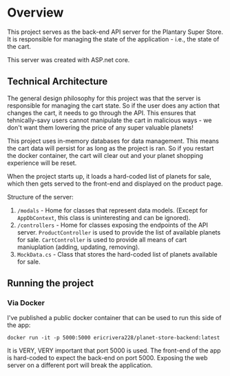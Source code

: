 # Overview

This project serves as the back-end API server for the Plantary Super Store. It is responsible for managing the state of the application - i.e., the state of the cart. 

This server was created with ASP.net core. 

## Technical Architecture 

The general design philosophy for this project was that the server is responsible for managing the cart state. So if the user does any action that changes the cart, it needs to go through the API. This ensures that tehnically-savy users cannot manipulate the cart in malicious ways - we don't want them lowering the price of any super valuable planets!

This project uses in-memory databases for data management. This means the cart data will persist for as long as the project is ran. So if you restart the docker container, the cart will clear out and your planet shopping experience will be reset. 

When the project starts up, it loads a hard-coded list of planets for sale, which then gets served to the front-end and displayed on the product page.

Structure of the server:
1. `/modals` - Home for classes that represent data models. (Except for `AppDbContext`, this class is uninteresting and can be ignored). 
2. `/controllers` - Home for classes exposing the endpoints of the API server. `ProductController` is used to provide the list of available planets for sale. `CartController` is used to provide all means of cart maniuplation (adding, updating, removing). 
3. `MockData.cs` - Class that stores the hard-coded list of planets available for sale.

## Running the project

### Via Docker

I've published a public docker container that can be used to run this side of the app:

`docker run -it -p 5000:5000 ericrivera228/planet-store-backend:latest`

It is VERY, VERY important that port 5000 is used. The front-end of the app is hard-coded to expect the back-end on port 5000. Exposing the web server on a different port will break the application.
